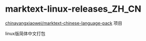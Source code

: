 # marktext-linux-releases_ZH_CN

[chinayangxiaowei/marktext-chinese-language-pack](https://github.com/chinayangxiaowei/marktext-chinese-language-pack) 项目

linux版简体中文打包
